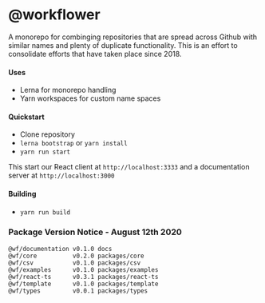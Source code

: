 # @workflower

A monorepo for combinging repositories that are spread across Github with similar names and
plenty of duplicate functionality. This is an effort to  consolidate efforts that have taken
place since 2018.

#### Uses

- Lerna for monorepo handling
- Yarn workspaces for custom name spaces

#### Quickstart

- Clone repository
- `lerna bootstrap` or `yarn install`
- `yarn run start`

This start our React client at `http://localhost:3333` and a documentation server at `http://localhost:3000`

#### Building

- `yarn run build`

### Package Version Notice - August 12th 2020

```
@wf/documentation v0.1.0 docs
@wf/core          v0.2.0 packages/core
@wf/csv           v0.1.0 packages/csv
@wf/examples      v0.1.0 packages/examples
@wf/react-ts      v0.3.1 packages/react-ts
@wf/template      v0.1.0 packages/template
@wf/types         v0.0.1 packages/types
```

